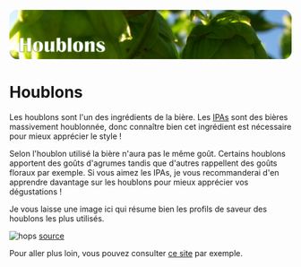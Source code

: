  ![Houblons](../assets/img/houblons.png)

# Houblons

Les houblons sont l'un des ingrédients de la bière. Les [IPAs](IPAs.md) sont des bières massivement houblonnée, donc connaître bien cet ingrédient est nécessaire pour mieux apprécier le style !

Selon l'houblon utilisé la bière n'aura pas le même goût. Certains houblons apportent des goûts d'agrumes tandis que d'autres rappellent des goûts floraux par exemple. Si vous aimez les IPAs, je vous recommanderai d'en apprendre davantage sur les houblons pour mieux apprécier vos dégustations !

Je vous laisse une image ici qui résume bien les profils de saveur des houblons les plus utilisés.

![hops](https://vinepair.com/wp-content/uploads/2018/12/hopsflavors_infographic_2.png)
[source](https://vinepair.com/articles/flavors-aromas-craft-beer-hops-ipa/)

Pour aller plus loin, vous pouvez consulter [ce site](http://www.bear-flavored.com/2011/12/bear-flavoreds-ultimate-guide-to-hop.html?m=1) par exemple.
